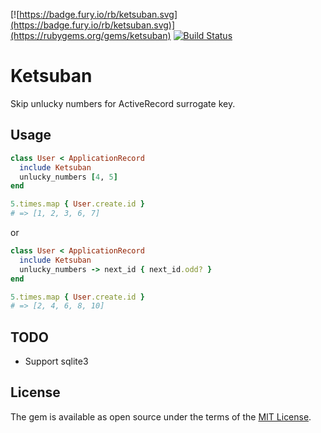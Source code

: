 [![https://badge.fury.io/rb/ketsuban.svg](https://badge.fury.io/rb/ketsuban.svg)](https://rubygems.org/gems/ketsuban)
[![Build Status](https://travis-ci.org/oieioi/ketsuban.svg?branch=master)](https://travis-ci.org/oieioi/ketsuban)

# Ketsuban

Skip unlucky numbers for ActiveRecord surrogate key.

## Usage

```ruby
class User < ApplicationRecord
  include Ketsuban
  unlucky_numbers [4, 5]
end

5.times.map { User.create.id }
# => [1, 2, 3, 6, 7]
```

or

```ruby
class User < ApplicationRecord
  include Ketsuban
  unlucky_numbers -> next_id { next_id.odd? }
end

5.times.map { User.create.id }
# => [2, 4, 6, 8, 10]
```



## TODO

- Support sqlite3

## License

The gem is available as open source under the terms of the [MIT License](https://opensource.org/licenses/MIT).
